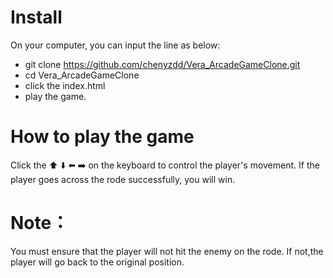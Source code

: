 # Install

On your computer, you can input the line as below:
- git clone https://github.com/chenyzdd/Vera_ArcadeGameClone.git
- cd Vera_ArcadeGameClone
- click the index.html
- play the game.


# How to play the game

Click the ⬆️ ⬇️ ⬅️ ➡️ on the keyboard to control the player's movement. 
If the player goes across the rode successfully, you will win.

# Note：
You must ensure that the player will not hit the enemy on the rode. If not,the player will go back to the original position.
